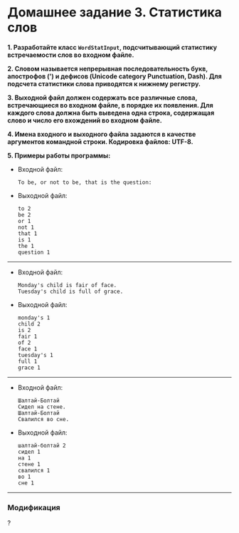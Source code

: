 # Домашнее задание 3. Статистика слов

**1. Разработайте класс `WordStatInput`, подсчитывающий статистику встречаемости слов во входном файле.**

**2. Словом называется непрерывная последовательность букв, апострофов (') и дефисов (Unicode category Punctuation, Dash).
Для подсчета статистики слова приводятся к нижнему регистру.**

**3. Выходной файл должен содержать все различные слова, встречающиеся во входном файле, в порядке их появления.
Для каждого слова должна быть выведена одна строка, содержащая слово и число его вхождений во входном файле.**

**4. Имена входного и выходного файла задаются в качестве аргументов командной строки. Кодировка файлов: UTF-8.**

**5. Примеры работы программы:**

* Входной файл:

      To be, or not to be, that is the question:
* Выходной файл:

      to 2
      be 2
      or 1
      not 1
      that 1
      is 1
      the 1
      question 1

___

* Входной файл:

      Monday's child is fair of face.
      Tuesday's child is full of grace.
* Выходной файл:

      monday's 1
      child 2
      is 2
      fair 1
      of 2
      face 1
      tuesday's 1
      full 1
      grace 1

___

* Входной файл:

      Шалтай-Болтай
      Сидел на стене.
      Шалтай-Болтай
      Свалился во сне.
* Выходной файл:

      шалтай-болтай 2
      сидел 1
      на 1
      стене 1
      свалился 1
      во 1
      сне 1

___

### Модификация

?
